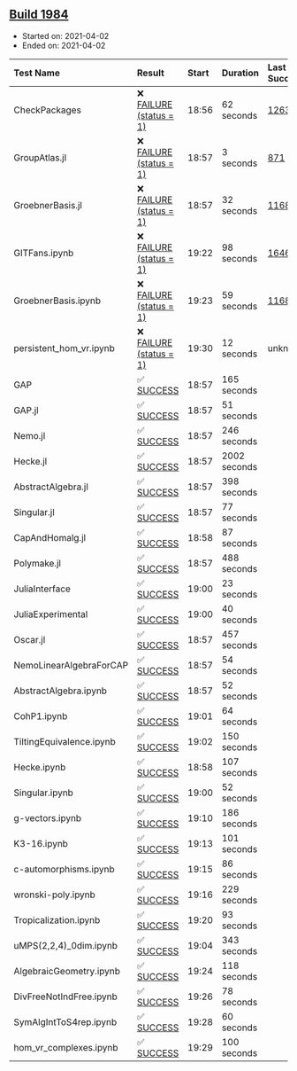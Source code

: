 ## [Build 1984](https://oscarci.mathematik.uni-kl.de/job/oscar-stable/1984/)

* Started on: 2021-04-02
* Ended on: 2021-04-02

| Test Name    | Result | Start | Duration | Last Success | First Failure |
|:-------------|:-------|:------|:---------|:-------------|:--------------|
| CheckPackages | ❌ [FAILURE (status = 1)](https://oscarci.mathematik.uni-kl.de/job/oscar-stable/1984/artifact/logs/build-1984/CheckPackages.log) | 18:56 | 62 seconds | [1263](https://oscarci.mathematik.uni-kl.de/job/oscar-stable/1263/) | [1264](https://oscarci.mathematik.uni-kl.de/job/oscar-stable/1264/) |
| GroupAtlas.jl | ❌ [FAILURE (status = 1)](https://oscarci.mathematik.uni-kl.de/job/oscar-stable/1984/artifact/logs/build-1984/GroupAtlas.jl.log) | 18:57 | 3 seconds | [871](https://oscarci.mathematik.uni-kl.de/job/oscar-stable/871/) | [872](https://oscarci.mathematik.uni-kl.de/job/oscar-stable/872/) |
| GroebnerBasis.jl | ❌ [FAILURE (status = 1)](https://oscarci.mathematik.uni-kl.de/job/oscar-stable/1984/artifact/logs/build-1984/GroebnerBasis.jl.log) | 18:57 | 32 seconds | [1168](https://oscarci.mathematik.uni-kl.de/job/oscar-stable/1168/) | [1169](https://oscarci.mathematik.uni-kl.de/job/oscar-stable/1169/) |
| GITFans.ipynb | ❌ [FAILURE (status = 1)](https://oscarci.mathematik.uni-kl.de/job/oscar-stable/1984/artifact/logs/build-1984/GITFans.ipynb.log) | 19:22 | 98 seconds | [1646](https://oscarci.mathematik.uni-kl.de/job/oscar-stable/1646/) | [1647](https://oscarci.mathematik.uni-kl.de/job/oscar-stable/1647/) |
| GroebnerBasis.ipynb | ❌ [FAILURE (status = 1)](https://oscarci.mathematik.uni-kl.de/job/oscar-stable/1984/artifact/logs/build-1984/GroebnerBasis.ipynb.log) | 19:23 | 59 seconds | [1168](https://oscarci.mathematik.uni-kl.de/job/oscar-stable/1168/) | [1169](https://oscarci.mathematik.uni-kl.de/job/oscar-stable/1169/) |
| persistent_hom_vr.ipynb | ❌ [FAILURE (status = 1)](https://oscarci.mathematik.uni-kl.de/job/oscar-stable/1984/artifact/logs/build-1984/persistent_hom_vr.ipynb.log) | 19:30 | 12 seconds | unknown | unknown |
| GAP | ✅ [SUCCESS](https://oscarci.mathematik.uni-kl.de/job/oscar-stable/1984/artifact/logs/build-1984/GAP.log) | 18:57 | 165 seconds |  |  |
| GAP.jl | ✅ [SUCCESS](https://oscarci.mathematik.uni-kl.de/job/oscar-stable/1984/artifact/logs/build-1984/GAP.jl.log) | 18:57 | 51 seconds |  |  |
| Nemo.jl | ✅ [SUCCESS](https://oscarci.mathematik.uni-kl.de/job/oscar-stable/1984/artifact/logs/build-1984/Nemo.jl.log) | 18:57 | 246 seconds |  |  |
| Hecke.jl | ✅ [SUCCESS](https://oscarci.mathematik.uni-kl.de/job/oscar-stable/1984/artifact/logs/build-1984/Hecke.jl.log) | 18:57 | 2002 seconds |  |  |
| AbstractAlgebra.jl | ✅ [SUCCESS](https://oscarci.mathematik.uni-kl.de/job/oscar-stable/1984/artifact/logs/build-1984/AbstractAlgebra.jl.log) | 18:57 | 398 seconds |  |  |
| Singular.jl | ✅ [SUCCESS](https://oscarci.mathematik.uni-kl.de/job/oscar-stable/1984/artifact/logs/build-1984/Singular.jl.log) | 18:57 | 77 seconds |  |  |
| CapAndHomalg.jl | ✅ [SUCCESS](https://oscarci.mathematik.uni-kl.de/job/oscar-stable/1984/artifact/logs/build-1984/CapAndHomalg.jl.log) | 18:58 | 87 seconds |  |  |
| Polymake.jl | ✅ [SUCCESS](https://oscarci.mathematik.uni-kl.de/job/oscar-stable/1984/artifact/logs/build-1984/Polymake.jl.log) | 18:57 | 488 seconds |  |  |
| JuliaInterface | ✅ [SUCCESS](https://oscarci.mathematik.uni-kl.de/job/oscar-stable/1984/artifact/logs/build-1984/JuliaInterface.log) | 19:00 | 23 seconds |  |  |
| JuliaExperimental | ✅ [SUCCESS](https://oscarci.mathematik.uni-kl.de/job/oscar-stable/1984/artifact/logs/build-1984/JuliaExperimental.log) | 19:00 | 40 seconds |  |  |
| Oscar.jl | ✅ [SUCCESS](https://oscarci.mathematik.uni-kl.de/job/oscar-stable/1984/artifact/logs/build-1984/Oscar.jl.log) | 18:57 | 457 seconds |  |  |
| NemoLinearAlgebraForCAP | ✅ [SUCCESS](https://oscarci.mathematik.uni-kl.de/job/oscar-stable/1984/artifact/logs/build-1984/NemoLinearAlgebraForCAP.log) | 18:57 | 54 seconds |  |  |
| AbstractAlgebra.ipynb | ✅ [SUCCESS](https://oscarci.mathematik.uni-kl.de/job/oscar-stable/1984/artifact/logs/build-1984/AbstractAlgebra.ipynb.log) | 18:57 | 52 seconds |  |  |
| CohP1.ipynb | ✅ [SUCCESS](https://oscarci.mathematik.uni-kl.de/job/oscar-stable/1984/artifact/logs/build-1984/CohP1.ipynb.log) | 19:01 | 64 seconds |  |  |
| TiltingEquivalence.ipynb | ✅ [SUCCESS](https://oscarci.mathematik.uni-kl.de/job/oscar-stable/1984/artifact/logs/build-1984/TiltingEquivalence.ipynb.log) | 19:02 | 150 seconds |  |  |
| Hecke.ipynb | ✅ [SUCCESS](https://oscarci.mathematik.uni-kl.de/job/oscar-stable/1984/artifact/logs/build-1984/Hecke.ipynb.log) | 18:58 | 107 seconds |  |  |
| Singular.ipynb | ✅ [SUCCESS](https://oscarci.mathematik.uni-kl.de/job/oscar-stable/1984/artifact/logs/build-1984/Singular.ipynb.log) | 19:00 | 52 seconds |  |  |
| g-vectors.ipynb | ✅ [SUCCESS](https://oscarci.mathematik.uni-kl.de/job/oscar-stable/1984/artifact/logs/build-1984/g-vectors.ipynb.log) | 19:10 | 186 seconds |  |  |
| K3-16.ipynb | ✅ [SUCCESS](https://oscarci.mathematik.uni-kl.de/job/oscar-stable/1984/artifact/logs/build-1984/K3-16.ipynb.log) | 19:13 | 101 seconds |  |  |
| c-automorphisms.ipynb | ✅ [SUCCESS](https://oscarci.mathematik.uni-kl.de/job/oscar-stable/1984/artifact/logs/build-1984/c-automorphisms.ipynb.log) | 19:15 | 86 seconds |  |  |
| wronski-poly.ipynb | ✅ [SUCCESS](https://oscarci.mathematik.uni-kl.de/job/oscar-stable/1984/artifact/logs/build-1984/wronski-poly.ipynb.log) | 19:16 | 229 seconds |  |  |
| Tropicalization.ipynb | ✅ [SUCCESS](https://oscarci.mathematik.uni-kl.de/job/oscar-stable/1984/artifact/logs/build-1984/Tropicalization.ipynb.log) | 19:20 | 93 seconds |  |  |
| uMPS(2,2,4)_0dim.ipynb | ✅ [SUCCESS](https://oscarci.mathematik.uni-kl.de/job/oscar-stable/1984/artifact/logs/build-1984/uMPS-2-2-4-_0dim.ipynb.log) | 19:04 | 343 seconds |  |  |
| AlgebraicGeometry.ipynb | ✅ [SUCCESS](https://oscarci.mathematik.uni-kl.de/job/oscar-stable/1984/artifact/logs/build-1984/AlgebraicGeometry.ipynb.log) | 19:24 | 118 seconds |  |  |
| DivFreeNotIndFree.ipynb | ✅ [SUCCESS](https://oscarci.mathematik.uni-kl.de/job/oscar-stable/1984/artifact/logs/build-1984/DivFreeNotIndFree.ipynb.log) | 19:26 | 78 seconds |  |  |
| SymAlgIntToS4rep.ipynb | ✅ [SUCCESS](https://oscarci.mathematik.uni-kl.de/job/oscar-stable/1984/artifact/logs/build-1984/SymAlgIntToS4rep.ipynb.log) | 19:28 | 60 seconds |  |  |
| hom_vr_complexes.ipynb | ✅ [SUCCESS](https://oscarci.mathematik.uni-kl.de/job/oscar-stable/1984/artifact/logs/build-1984/hom_vr_complexes.ipynb.log) | 19:29 | 100 seconds |  |  |
